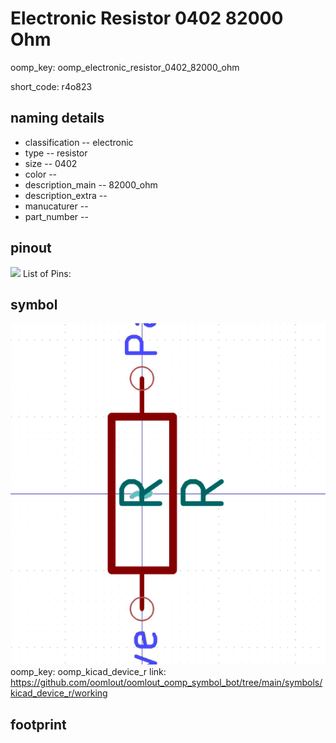 # Electronic Resistor 0402 82000 Ohm
oomp_key: oomp_electronic_resistor_0402_82000_ohm  

short_code: r4o823
## naming details
* classification -- electronic
* type -- resistor
* size -- 0402
* color -- 
* description_main -- 82000_ohm
* description_extra -- 
* manucaturer -- 
* part_number -- 
## pinout
![](working_pinout_600.png)
List of Pins:

## symbol

![](symbol/0/working/working_600.png)  
oomp_key: oomp_kicad_device_r
link: https://github.com/oomlout/oomlout_oomp_symbol_bot/tree/main/symbols/kicad_device_r/working


## footprint
